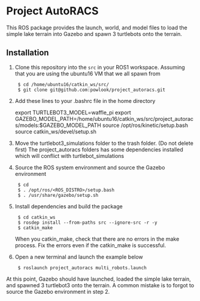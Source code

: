 # Project AutoRACS

This ROS package provides the launch, world, and model files to
load the simple lake terrain into Gazebo and spawn 3 turtlebots onto the terrain.


## Installation

1. Clone this repository into the `src` in your ROS1 workspace. Assuming that you are using the ubuntu16 VM that we
   all spawn from

        $ cd /home/ubuntu16/catkin_ws/src/
        $ git clone git@github.com:powlook/project_autoracs.git

2. Add these lines to your .bashrc file in the home directory

	export TURTLEBOT3_MODEL=waffle_pi
	export GAZEBO_MODEL_PATH=/home/ubuntu16/catkin_ws/src/project_autoracs/models:$GAZEBO_MODEL_PATH
	source /opt/ros/kinetic/setup.bash
	source catkin_ws/devel/setup.sh

3. Move the turtlebot3_simulations folder to the trash folder. (Do not delete first)
   The project_autoracs folders has some dependencies installed which will conflict with turtlebot_simulations

4. Source the ROS system environment and source the Gazebo environment

        $ cd
        $ . /opt/ros/<ROS_DISTRO>/setup.bash
        $ . /usr/share/gazebo/setup.sh

5. Install dependencies and build the package

        $ cd catkin_ws
        $ rosdep install --from-paths src --ignore-src -r -y
        $ catkin_make
   When you catkin_make, check that there are no errors in the make process. Fix the errors even if the catkin_make
   is successful.

6. Open a new terminal and launch the example below

        $ roslaunch project_autoracs multi_robots.launch


At this point, Gazebo should have launched, loaded the simple lake terrain, and
spawned 3 turtlebot3  onto the terrain. A common mistake is to forgot
to source the Gazebo environment in step 2.
